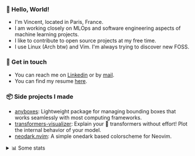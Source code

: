 ### 👋 Hello, World!

- I'm Vincent, located in Paris, France.
- I am working closely on MLOps and software engineering aspects of machine learning projects.
- I like to contribute to open source projects at my free time.
- I use Linux (Arch btw) and Vim. I'm always trying to discover new FOSS.

### 🔗 Get in touch

- You can reach me on [Linkedin](https://www.linkedin.com/in/vincent-duchauffour-3a9641155/) or by [mail](mailto:vincent.duchauffour@proton.me).
- You can find my resume [here](https://raw.githubusercontent.com/VDuchauffour/resume/main/resume.pdf).

### 📦 Side projects I made

- [anyboxes](https://github.com/VDuchauffour/anyboxes): Lightweight package for managing bounding boxes that works seamlessly with most computing frameworks.
- [transformers-visualizer](https://github.com/VDuchauffour/transformers-visualizer): Explain your 🤗 transformers without effort! Plot the internal behavior of your model. 
- [neodark.nvim](https://github.com/VDuchauffour/neodark.nvim): A simple onedark based colorscheme for Neovim.

<details><summary>📊 Some stats</summary>  
  
<p align="center">
  <img alt="VDuchauffour's github stats" src="https://github-readme-stats.vercel.app/api?username=VDuchauffour&include_all_commits=true&show_icons=true&theme=react"/>
  <br />
  <img alt="VDuchauffour's streak stats" src="https://streak-stats.demolab.com?user=VDuchauffour&theme=react"/>
  <br />
  <img alt="VDuchauffour's language stats" src="https://github-readme-stats.vercel.app/api/top-langs/?username=VDuchauffour&count_private=true&include_all_commits=true&show_icons=true&layout=compact&theme=react"/>
  <!--   <br />
  <img alt="VDuchauffour's Wakatime stats" src="https://github-readme-stats.vercel.app/api/wakatime?username=VDuchauffour&theme=react"/> -->
</p>

#### 🧭 Wakatime stats
<!--START_SECTION:waka-->
![Code Time](http://img.shields.io/badge/Code%20Time-1%2C171%20hrs%2051%20mins-blue)

![Lines of code](https://img.shields.io/badge/From%20Hello%20World%20I%27ve%20Written-2.0%20million%20lines%20of%20code-blue)

**🐱 My GitHub Data** 

> 📦 977.8 kB Used in GitHub's Storage 
 > 
> 🏆 1,729 Contributions in the Year 2023
 > 
> 🚫 Not Opted to Hire
 > 
> 📜 9 Public Repositories 
 > 
> 🔑 2 Private Repositories 
 > 
**I'm a Night 🦉** 

```text
🌞 Morning                50 commits          █░░░░░░░░░░░░░░░░░░░░░░░░   04.30 % 
🌆 Daytime                336 commits         ███████░░░░░░░░░░░░░░░░░░   28.89 % 
🌃 Evening                404 commits         █████████░░░░░░░░░░░░░░░░   34.74 % 
🌙 Night                  373 commits         ████████░░░░░░░░░░░░░░░░░   32.07 % 
```
📅 **I'm Most Productive on Sunday** 

```text
Monday                   192 commits         ████░░░░░░░░░░░░░░░░░░░░░   16.51 % 
Tuesday                  76 commits          ██░░░░░░░░░░░░░░░░░░░░░░░   06.53 % 
Wednesday                226 commits         █████░░░░░░░░░░░░░░░░░░░░   19.43 % 
Thursday                 170 commits         ████░░░░░░░░░░░░░░░░░░░░░   14.62 % 
Friday                   119 commits         ███░░░░░░░░░░░░░░░░░░░░░░   10.23 % 
Saturday                 49 commits          █░░░░░░░░░░░░░░░░░░░░░░░░   04.21 % 
Sunday                   331 commits         ███████░░░░░░░░░░░░░░░░░░   28.46 % 
```


📊 **This Week I Spent My Time On** 

```text
💬 Programming Languages: 
Python                   25 hrs 16 mins      ████████████████████░░░░░   78.72 % 
YAML                     2 hrs 52 mins       ██░░░░░░░░░░░░░░░░░░░░░░░   08.95 % 
Markdown                 2 hrs               ██░░░░░░░░░░░░░░░░░░░░░░░   06.28 % 
Docker                   40 mins             █░░░░░░░░░░░░░░░░░░░░░░░░   02.11 % 
TOML                     27 mins             ░░░░░░░░░░░░░░░░░░░░░░░░░   01.43 % 
```


 Last Updated on 30/10/2023 00:35:31 UTC
<!--END_SECTION:waka-->
</details>
